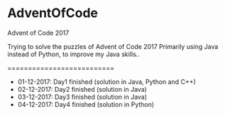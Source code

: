 # AdventOfCode
Advent of Code 2017

Trying to solve the puzzles of Advent of Code 2017
Primarily using Java instead of Python, to improve my Java skills..

==========================

* 01-12-2017: Day1 finished (solution in Java, Python and C++)
* 02-12-2017: Day2 finished (solution in Java)
* 03-12-2017: Day3 finished (solution in Java)
* 04-12-2017: Day4 finished (solution in Python)
